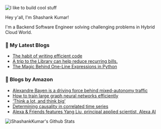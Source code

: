 ![I like to build cool stuff](https://res.cloudinary.com/dt8g3rhcy/image/upload/v1595929574/i_like_to_build_cool_shit._1_nzbwjh.png)

Hey y'all, I'm Shashank Kumar! 

I'm a Backend Software Engineer solving challenging problems in Hybrid Cloud World.

### 📕 My Latest Blogs
<!-- BLOG-POST-LIST:START -->
- [The habit of writing efficient code](https://medium.com/@ishashankkumar/the-habit-of-writing-efficient-code-153b05f04269?source=rss-d24dda280d5f------2)
- [A trip to the Library can help reduce recurring bills.](https://medium.com/swlh/a-trip-to-the-library-can-help-reduce-recurring-bills-23bca495cdf5?source=rss-d24dda280d5f------2)
- [The Magic Behind One-Line Expressions in Python](https://medium.com/swlh/the-magic-behind-one-line-expressions-in-python-816c10180c5c?source=rss-d24dda280d5f------2)
<!-- BLOG-POST-LIST:END -->

### 📕 Blogs by Amazon
<!-- AMAZON-BLOG-POST-LIST:START -->
- [Alexandre Bayen is a driving force behind mixed-autonomy traffic](https://www.amazon.science/research-awards/success-stories/alexandre-bayen-is-a-driving-force-behind-mixed-autonomy-traffic)
- [How to train large graph neural networks efficiently](https://www.amazon.science/blog/how-to-train-large-graph-neural-networks-efficiently)
- [‘Think a lot, and think big’](https://www.amazon.science/working-at-amazon/think-a-lot-and-think-big)
- [Determining causality in correlated time series](https://www.amazon.science/blog/determining-causality-in-correlated-time-series)
- [Alexa & Friends features Yang Liu, principal applied scientist, Alexa AI](https://www.amazon.science/videos-webinars/alexa-friends-features-yang-liu-amazon-principal-applied-scientist-alexa-ai)
<!-- AMAZON-BLOG-POST-LIST:END -->



<img align="center" alt="iShashankKumar's Github Stats" src="https://github-readme-stats.vercel.app/api?username=ishashankkumar&show_icons=true&hide_border=true" />
